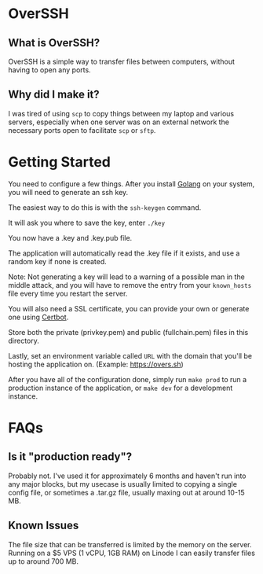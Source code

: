 # OverSSH

## What is OverSSH?

OverSSH is a simple way to transfer files between computers, without having to open any ports.

## Why did I make it?

I was tired of using `scp` to copy things between my laptop and various servers, especially when one server was on an external network the necessary ports open to facilitate `scp` or `sftp`.

# Getting Started

You need to configure a few things. After you install [Golang](https://go.dev/doc/install) on your system, you will need to generate an ssh key.

The easiest way to do this is with the `ssh-keygen` command.

It will ask you where to save the key, enter `./key`

You now have a .key and .key.pub file.

The application will automatically read the .key file if it exists, and use a random key if none is created.

Note: Not generating a key will lead to a warning of a possible man in the middle attack, and you will have to remove the entry from your `known_hosts` file every time you restart the server.

You will also need a SSL certificate, you can provide your own or generate one using [Certbot](https://certbot.eff.org/).

Store both the private (privkey.pem) and public (fullchain.pem) files in this directory.

Lastly, set an environment variable called `URL` with the domain that you'll be hosting the application on. (Example: https://overs.sh)

After you have all of the configuration done, simply run `make prod` to run a production instance of the application, or `make dev` for a development instance.

# FAQs

## Is it "production ready"?

Probably not. I've used it for approximately 6 months and haven't run into any major blocks, but my usecase is usually limited to copying a single config file, or sometimes a .tar.gz file, usually maxing out at around 10-15 MB.

## Known Issues

The file size that can be transferred is limited by the memory on the server. Running on a $5 VPS (1 vCPU, 1GB RAM) on Linode I can easily transfer files up to around 700 MB.